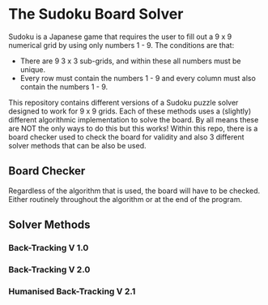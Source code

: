 # The Sudoku Board Solver

Sudoku is a Japanese game that requires the user to fill out a 9 x 9 numerical grid by using only numbers 1 - 9. The conditions are that:
* There are 9 3 x 3 sub-grids, and within these all numbers must be unique.
* Every row must contain the numbers 1 - 9 and every column must also contain the numbers 1 - 9.

This repository contains different versions of a Sudoku puzzle solver designed to work for 9 x 9 grids. Each of these methods uses a (slightly) different algorithmic implementation to solve the board. By all means these are NOT the only ways to do this but this works! Within this repo, there is a board checker used to check the board for validity and also 3 different solver methods that can be also be used.

## Board Checker
Regardless of the algorithm that is used, the board will have to be checked. Either routinely throughout the algorithm or at the end of the program.  

## Solver Methods

### Back-Tracking V 1.0

### Back-Tracking V 2.0

### Humanised Back-Tracking V 2.1
